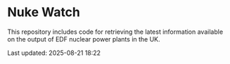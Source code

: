 # Nuke Watch

This repository includes code for retrieving the latest information available on the output of EDF nuclear power plants in the UK.

Last updated: 2025-08-21 18:22